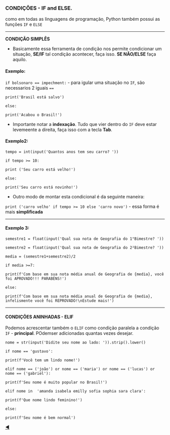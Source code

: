### CONDIÇÕES - IF and ELSE.
como em todas as linguagens de programação, Python também possui as funções `IF` e `ELSE`

---

**CONDIÇÃO SIMPLÊS**

* Basicamente essa ferramenta de condição nos permite condicionar um situação, **SE/IF** tal condição acontecer, faça isso. **SE NÃO/ELSE** faça aquilo.

#### Exemplo:
`if bolsonaro == impechment:` - para igular uma situação no `IF`, são necessarios 2 iguais `==`

`print('Brasil está salvo')`
    
`else:`

`print('Acabou o Brasil!')`

* Importante notar a **indexação**. Tudo que vier dentro do `IF` deve estar levemeente a direita, faça isso com a tecla **Tab**.
#### Exemplo2:
`tempo = int(input('Quantos anos tem seu carro? '))`

`if tempo >= 10:`

`print ('Seu carro está velho!')`
      
`else:`

`print('Seu carro está novinho!')`
    
 * Outro modo de montar esta condicional é da seguinte maneira:

`print ('carro velho' if tempo >= 10 else 'carro novo')` - essa forma é mais **simplificada**

---

#### Exemplo 3:

`semestre1 = float(input('Qual sua nota de Geografia do 1°Bimestre? '))`

`semestre2 = float(input('Qual sua nota de Geografia do 2²Bimestre? '))`

`media = (semestre1+semestre2)/2`

`if media >=7:`

`print(f'Com base em sua nota média anual de Geografia de {media}, você foi APROVADO!!! PARABÉNS!')`
    
`else:`

`print(f'Com base em sua nota média anual de Geografia de {media}, infelismente você foi REPROVADO!\nEstude mais!')`

---
#### CONDIÇÕES ANINHADAS - ELIF

Podemos acrescentar também o `ELIF` como condição paralela a condição `IF` - **principal**. POdemser adicionadas quantas vezes desejar.

`nome = str(input('Didite seu nome ao lado: ')).strip().lower()`

`if nome == 'gustavo':`

`print(f'Você tem um lindo nome!')`
    
`elif nome == ('joão') or nome == ('maria') or nome == ('lucas') or nome == ('gabriel'):`

`print(f'Seu nome é muito popular no Brasil!')`
    
`elif nome in  'amanda isabela emilly sofia sophia sara clara':`

`print(f'Que nome lindo feminino!')`

`else:`

`print(f'Seu nome é bem normal')`

 [:arrow_backward:](https://github.com/duartecgustavo/Python-Progress/blob/master/conteudo/mundo%201/mundo1.md)
